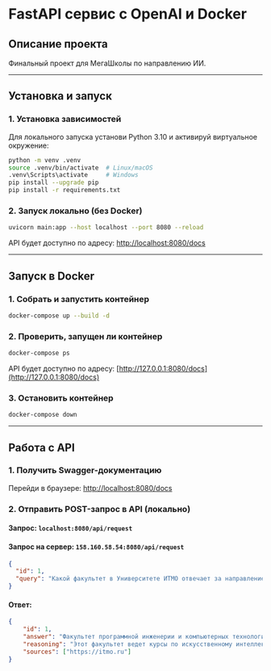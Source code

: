 # FastAPI сервис с OpenAI и Docker

## Описание проекта

Финальный проект для МегаШколы по направлению ИИ.

---

## Установка и запуск

### 1. Установка зависимостей

Для локального запуска установи Python 3.10 и активируй виртуальное окружение:

```sh
python -m venv .venv
source .venv/bin/activate  # Linux/macOS
.venv\Scripts\activate     # Windows
pip install --upgrade pip
pip install -r requirements.txt
```

### 2. Запуск локально (без Docker)

```sh
uvicorn main:app --host localhost --port 8080 --reload
```

API будет доступно по адресу: [http://localhost:8080/docs](http://localhost:8080/docs)

---

## Запуск в Docker

### 1. Собрать и запустить контейнер

```sh
docker-compose up --build -d
```

### 2. Проверить, запущен ли контейнер

```sh
docker-compose ps
```

API будет доступно по адресу: [http://127.0.0.1:8080/docs](http://127.0.0.1:8080/docs)

### 3. Остановить контейнер

```sh
docker-compose down
```

---

## Работа с API

### 1. Получить Swagger-документацию

Перейди в браузере: [http://localhost:8080/docs](http://localhost:8080/docs)

### 2. Отправить POST-запрос в API (локально)

#### **Запрос:** `localhost:8080/api/request`
#### **Запрос на сервер:** `158.160.58.54:8080/api/request`

```json
{
  "id": 1,
  "query": "Какой факультет в Университете ИТМО отвечает за направление AI?"
}
```

#### **Ответ:**

```json
{
    "id": 1,
    "answer": "Факультет программной инженерии и компьютерных технологий",
    "reasoning": "Этот факультет ведет курсы по искусственному интеллекту и машинному обучению. Ответ сгенерирован моделью GPT4o.",
    "sources": ["https://itmo.ru"]
}
```